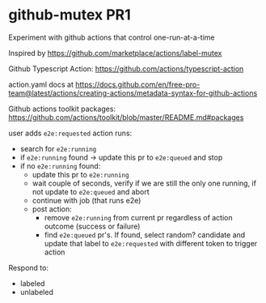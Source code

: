 # github-mutex PR1

Experiment with github actions that control one-run-at-a-time

Inspired by https://github.com/marketplace/actions/label-mutex

Github Typescript Action: https://github.com/actions/typescript-action

action.yaml docs at https://docs.github.com/en/free-pro-team@latest/actions/creating-actions/metadata-syntax-for-github-actions

Github actions toolkit packages:
https://github.com/actions/toolkit/blob/master/README.md#packages

user adds `e2e:requested`
action runs:

-   search for `e2e:running`
-   if `e2e:running` found -> update this pr to `e2e:queued` and stop
-   if no `e2e:running` found:
    -   update this pr to `e2e:running`
    -   wait couple of seconds, verify if we are still the only one running, if not update to `e2e:queued` and abort
    -   continue with job (that runs e2e)
    -   post action:
        -   remove `e2e:running` from current pr regardless of action outcome (success or failure)
        -   find `e2e:queued` pr's. If found, select random? candidate and update that label to `e2e:requested` with different token to trigger action

Respond to:

-   labeled
-   unlabeled
